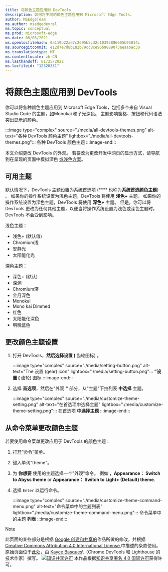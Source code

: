```yaml
---
title: 将颜色主题应用到 DevTools
description: 如何将不同的颜色主题应用到 Microsoft Edge Tools。
author: MSEdgeTeam
ms.author: msedgedevrel
ms.topic: conceptual
ms.prod: microsoft-edge
ms.date: 08/03/2021
ms.openlocfilehash: 0a119b22ae7c2695b5c32c10393886605b95014c
ms.sourcegitcommit: e12d7e7d8b182b79cc8ce96b9889073aeaabac30
ms.translationtype: MT
ms.contentlocale: zh-CN
ms.lasthandoff: 01/25/2022
ms.locfileid: "12320331"
---
```

<!-- Copyright Kayce Basques
   Licensed under the Apache License, Version 2.0 (the "License");
   you may not use this file except in compliance with the License.
   You may obtain a copy of the License at
       https://www.apache.org/licenses/LICENSE-2.0
   Unless required by applicable law or agreed to in writing, software
   distributed under the License is distributed on an "AS IS" BASIS,
   WITHOUT WARRANTIES OR CONDITIONS OF ANY KIND, either express or implied.
   See the License for the specific language governing permissions and
   limitations under the License.  -->
# <a name="apply-color-themes-to-devtools"></a>将颜色主题应用到 DevTools

你可以将各种颜色主题应用到 Microsoft Edge Tools，包括多个来自 Visual Studio Code 的主题，[如](https://code.visualstudio.com)Monokai 和子光深色。  主题影响窗格、按钮和代码语法突出显示的颜色。

:::image type="complex" source="./media/all-devtools-themes.png" alt-text="各种 DevTools 颜色主题" lightbox="./media/all-devtools-themes.png":::
   各种 DevTools 颜色主题
:::image-end:::

本文介绍更改 DevTools 的外观。  若要改为更改开发中网页的显示方式，请导航到在呈现的页面中模拟深色 [或浅色方案](../accessibility/preferred-color-scheme-simulation.md)。


<!-- ====================================================================== -->
## <a name="available-themes"></a>可用主题

默认情况下，DevTools 主题设置为系统首选项 (**** 也称为**系统首选颜色主题**) 。  如果你的操作系统设置为浅色主题，DevTools 将使用 **浅色+** 主题。  如果你的操作系统设置为深色主题，DevTools 将使用 **深色+** 主题。  但是，你可以将 DevTools 更改为任何其他主题，以便当将操作系统设置为浅色或深色主题时，DevTools 不会受到影响。

浅色主题：
- 浅色+ (默认值) 
- Chromium浅
- 安静光
- 太阳能化光

深色主题：
- 深色+ (默认) 
- 深渊
- Chromium深
- 金月深色
- Monokai
- Mono kai Dimmed
- 红色
- 太阳能化深色
- 明晚蓝色


<!-- ====================================================================== -->
## <a name="changing-the-color-theme-from-settings"></a>更改颜色主题设置

1.  打开 DevTools，**然后选择设置 (** 齿轮图标) 。

    :::image type="complex" source="./media/setting-button.png" alt-text="The 设置 (gear) icon" lightbox="./media/setting-button.png":::
       **"设置 (** 齿轮) 图标
    :::image-end:::

1.  选择 **首选项**，然后在"外观 **"** 部分，从"主题"下拉列表 **中选择** 主题。

    :::image type="complex" source="./media/customize-theme-setting.png" alt-text="在首选项中选择主题" lightbox="./media/customize-theme-setting.png":::
       在首选项 **中选择主题**
    :::image-end:::


<!-- ====================================================================== -->
## <a name="changing-the-color-theme-from-the-command-menu"></a>从命令菜单更改颜色主题

若要使用命令菜单更改应用于 DevTools 的颜色主题：

1.  [打开“命令”菜单](../command-menu/index.md)。
1.  键入单词"theme"。
1.  为 **你想要** 使用的主题选择一个"外观"命令。  例如 **，Appearance： Switch to Abyss theme** or **Appearance： Switch to Light+ (Default) theme**.
1.  选择 `Enter` 以运行命令。

    :::image type="complex" source="./media/customize-theme-command-menu.png" alt-text="命令菜单中的主题列表" lightbox="./media/customize-theme-command-menu.png":::
       命令菜单中的主题 **列表**
    :::image-end:::


<!-- ====================================================================== -->
> [!NOTE]
> 此页面的某些部分是根据 [Google 创建和共享的](https://developers.google.com/terms/site-policies)作品所做的修改，并根据[ Creative Commons Attribution 4.0 International License ](https://creativecommons.org/licenses/by/4.0)中描述的条款使用。
> 原始页面位于[此处](https://developers.google.com/web/tools/chrome-devtools/customize/dark-theme)，由 [Kayce Basques](https://developers.google.com/web/resources/contributors#kayce-basques)\（Chrome DevTools 和 Lighthouse 的技术作家）撰写。
[![知识共享许可](https://i.creativecommons.org/l/by/4.0/88x31.png)](https://creativecommons.org/licenses/by/4.0) 本作品根据[知识共享署名 4.0 国际许可](https://creativecommons.org/licenses/by/4.0)获得许可。
